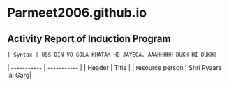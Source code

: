 # Parmeet2006.github.io
## Activity Report of Induction Program
	| Syntax | USS DIN VO GOLA KHATAM HO JAYEGA. AAAHHHHH DUKH HI DUKH|
| ----------- | ----------- |
| Header | Title |
| resource person | Shri Pyaare lal Garg|
